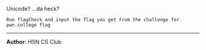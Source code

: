 Unicode? ...da heck?

`Run flagCheck and input the flag you get from the challenge for pwn.college flag`

---
**Author:** HSN CS Club